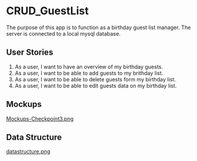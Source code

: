 # CRUD_GuestList
The purpose of this app is to function as a birthday guest list manager. The server is connected to a local mysql database. 

## User Stories
1. As a user, I want to have an overview of my birthday guests.
2. As a user, I want to be able to add guests to my brithday list.
3. As a user, I want to be able to delete guests form my birthday list. 
4. As a user, I want to be able to edit guests data on my birthday list. 

## Mockups 
[Mockups-Checkpoint3.png](https://postimg.cc/Z963kB7d)

## Data Structure
[datastructure.png](https://postimg.cc/BPBMJ7m2)


